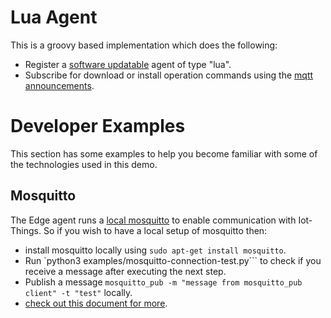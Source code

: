# Lua Agent
This is a groovy based implementation which does the following:
- Register a [software updatable](https://vorto.eclipseprojects.io/#/details/org.eclipse.hawkbit.swupdatable:SoftwareUpdatable:2.0.0) agent of type "lua".
- Subscribe for download or install operation commands using the [mqtt announcements](https://docs.bosch-iot-suite.com/edge/index.html#109654.htm).


# Developer Examples
This section has some examples to help you become familiar with some of the technologies used in this demo.

## Mosquitto
The Edge agent runs a [local mosquitto](https://docs.bosch-iot-suite.com/edge/index.html#109654.htm) to enable communication with Iot-Things. So if you wish to have a local setup of mosquitto then:
- install mosquitto locally using ```sudo apt-get install mosquitto```.
- Run `python3 examples/mosquitto-connection-test.py``` to check if you receive a message after executing the next step.
- Publish a message ```mosquitto_pub -m "message from mosquitto_pub client" -t "test"``` locally.
- [check out this document for more](https://www.vultr.com/docs/how-to-install-mosquitto-mqtt-broker-server-on-ubuntu-16-04).